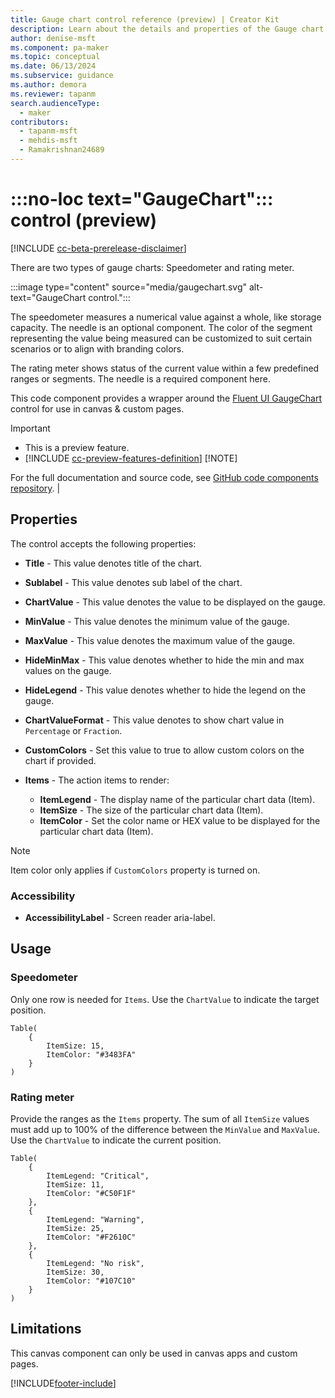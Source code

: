 ```yaml
---
title: Gauge chart control reference (preview) | Creator Kit
description: Learn about the details and properties of the Gauge chart control in the Creator Kit.
author: denise-msft
ms.component: pa-maker
ms.topic: conceptual
ms.date: 06/13/2024
ms.subservice: guidance
ms.author: demora
ms.reviewer: tapanm
search.audienceType: 
  - maker
contributors:
  - tapanm-msft
  - mehdis-msft
  - Ramakrishnan24689
---
```


# :::no-loc text="GaugeChart"::: control (preview)

[!INCLUDE [cc-beta-prerelease-disclaimer](../../includes/cc-beta-prerelease-disclaimer.md)]

There are two types of gauge charts: Speedometer and rating meter.

:::image type="content" source="media/gaugechart.svg" alt-text="GaugeChart control.":::

The speedometer measures a numerical value against a whole, like storage capacity. The needle is an optional component. The color of the segment representing the value being measured can be customized to suit certain scenarios or to align with branding colors.

The rating meter shows status of the current value within a few predefined ranges or segments. The needle is a required component here.

This code component provides a wrapper around the [Fluent UI GaugeChart](https://developer.microsoft.com/en-us/fluentui#/controls/web/gaugechart) control for use in canvas & custom pages.

> [!IMPORTANT]
>
> - This is a preview feature.
> - [!INCLUDE [cc-preview-features-definition](../../includes/cc-preview-features-definition.md)]
> [!NOTE]
>
> For the full documentation and source code, see [GitHub code components repository](https://github.com/microsoft/powercat-code-components/tree/main/GaugeChart).    |

## Properties

The control accepts the following properties:

 - **Title** - This value denotes title of the chart.
 - **Sublabel** - This value denotes sub label of the chart.
 - **ChartValue** - This value denotes the value to be displayed on the gauge.
 - **MinValue** - This value denotes the minimum value of the gauge.
 - **MaxValue** - This value denotes the maximum value of the gauge.
 - **HideMinMax** - This value denotes whether to hide the min and max values on the gauge.
 - **HideLegend** - This value denotes whether to hide the legend on the gauge.
 - **ChartValueFormat** - This value denotes to show chart value in `Percentage` or `Fraction`.
 - **CustomColors** - Set this value to true to allow custom colors on the chart if provided.

- **Items** - The action items to render:
  - **ItemLegend** - The display name of the particular chart data (Item).
  - **ItemSize** - The size of the particular chart data (Item).
  - **ItemColor** - Set the color name or HEX value to be displayed for the particular chart data (Item).

> [!NOTE]
> Item color only applies if `CustomColors` property is turned on.

### Accessibility

- **AccessibilityLabel** - Screen reader aria-label.

## Usage

### Speedometer

Only one row is needed for `Items`. Use the `ChartValue` to indicate the target position.

```powerapps-dot
Table(
    {
        ItemSize: 15,
        ItemColor: "#3483FA"
    }
)
```

### Rating meter

Provide the ranges as the `Items` property. The sum of all `ItemSize` values must add up to 100% of the difference between the `MinValue` and `MaxValue`. Use the `ChartValue` to indicate the current position.

```powerapps-dot
Table(
    {
        ItemLegend: "Critical",
        ItemSize: 11,
        ItemColor: "#C50F1F"
    },
    {
        ItemLegend: "Warning",
        ItemSize: 25,
        ItemColor: "#F2610C"
    },
    {
        ItemLegend: "No risk",
        ItemSize: 30,
        ItemColor: "#107C10"
    }
)
```

## Limitations

This canvas component can only be used in canvas apps and custom pages.

[!INCLUDE[footer-include](../../includes/footer-banner.md)]
